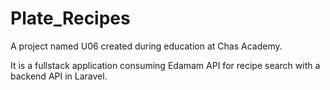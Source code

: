# Plate_Recipes

A project named U06 created during education at Chas Academy. 

It is a fullstack application consuming Edamam API for recipe search with a backend API in Laravel. 

